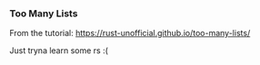 ### Too Many Lists

From the tutorial: https://rust-unofficial.github.io/too-many-lists/

Just tryna learn some rs :(
